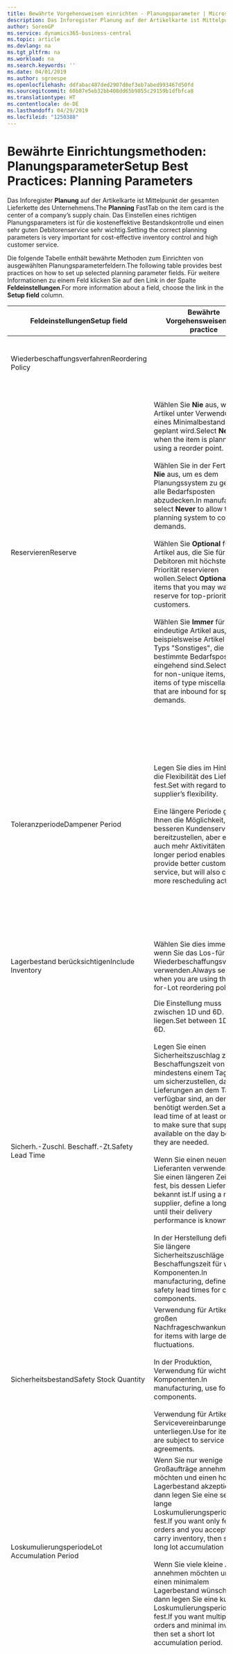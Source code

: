 ```yaml
---
title: Bewährte Vorgehensweisen einrichten - Planungsparameter | Microsoft Docs
description: Das Inforegister Planung auf der Artikelkarte ist Mittelpunkt der gesamten Lieferkette des Unternehmens. Das Einstellen eines richtigen Planungsparameters ist für die kosteneffektive Bestandskontrolle und einen sehr guten Debitorenservice sehr wichtig.
author: SorenGP
ms.service: dynamics365-business-central
ms.topic: article
ms.devlang: na
ms.tgt_pltfrm: na
ms.workload: na
ms.search.keywords: ''
ms.date: 04/01/2019
ms.author: sgroespe
ms.openlocfilehash: ddfabac487ded2907d8ef3eb7abed993467d50fd
ms.sourcegitcommit: 60b87e5eb32bb408dd65b9855c29159b1dfbfca8
ms.translationtype: HT
ms.contentlocale: de-DE
ms.lasthandoff: 04/29/2019
ms.locfileid: "1250388"
---
```

# <a name="setup-best-practices-planning-parameters"></a><span data-ttu-id="aff5b-104">Bewährte Einrichtungsmethoden: Planungsparameter</span><span class="sxs-lookup"><span data-stu-id="aff5b-104">Setup Best Practices: Planning Parameters</span></span>
<span data-ttu-id="aff5b-105">Das Inforegister **Planung** auf der Artikelkarte ist Mittelpunkt der gesamten Lieferkette des Unternehmens.</span><span class="sxs-lookup"><span data-stu-id="aff5b-105">The **Planning** FastTab on the item card is the center of a company’s supply chain.</span></span> <span data-ttu-id="aff5b-106">Das Einstellen eines richtigen Planungsparameters ist für die kosteneffektive Bestandskontrolle und einen sehr guten Debitorenservice sehr wichtig.</span><span class="sxs-lookup"><span data-stu-id="aff5b-106">Setting the correct planning parameters is very important for cost-effective inventory control and high customer service.</span></span>  

 <span data-ttu-id="aff5b-107">Die folgende Tabelle enthält bewährte Methoden zum Einrichten von ausgewählten Planungsparameterfeldern.</span><span class="sxs-lookup"><span data-stu-id="aff5b-107">The following table provides best practices on how to set up selected planning parameter fields.</span></span> <span data-ttu-id="aff5b-108">Für weitere Informationen zu einem Feld klicken Sie auf den Link in der Spalte **Feldeinstellungen**.</span><span class="sxs-lookup"><span data-stu-id="aff5b-108">For more information about a field, choose the link in the **Setup field** column.</span></span>  

|<span data-ttu-id="aff5b-109">Feldeinstellungen</span><span class="sxs-lookup"><span data-stu-id="aff5b-109">Setup field</span></span>|<span data-ttu-id="aff5b-110">Bewährte Vorgehensweisen</span><span class="sxs-lookup"><span data-stu-id="aff5b-110">Best practice</span></span>|<span data-ttu-id="aff5b-111">Bemerkung</span><span class="sxs-lookup"><span data-stu-id="aff5b-111">Comment</span></span>|  
|-----------------|-------------------|-------------|  
|<span data-ttu-id="aff5b-112">Wiederbeschaffungsverfahren</span><span class="sxs-lookup"><span data-stu-id="aff5b-112">Reordering Policy</span></span>||<span data-ttu-id="aff5b-113">Weitere Informationen finden Sie unter [Bewährte Einrichtungsmethoden: Wiederbeschaffungsverfahren](setup-best-practices-reordering-policies.md).</span><span class="sxs-lookup"><span data-stu-id="aff5b-113">For more information, see [Setup Best Practices: Reordering Policies](setup-best-practices-reordering-policies.md).</span></span>|  
|<span data-ttu-id="aff5b-114">Reservieren</span><span class="sxs-lookup"><span data-stu-id="aff5b-114">Reserve</span></span>|<span data-ttu-id="aff5b-115">Wählen Sie **Nie** aus, wenn der Artikel unter Verwendung eines Minimalbestands geplant wird.</span><span class="sxs-lookup"><span data-stu-id="aff5b-115">Select **Never** when the item is planned using a reorder point.</span></span><br /><br /> <span data-ttu-id="aff5b-116">Wählen Sie in der Fertigung **Nie** aus, um es dem Planungssystem zu gestatten, alle Bedarfsposten abzudecken.</span><span class="sxs-lookup"><span data-stu-id="aff5b-116">In manufacturing, select **Never** to allow the planning system to cover all demands.</span></span><br /><br /> <span data-ttu-id="aff5b-117">Wählen Sie **Optional** für Artikel aus, die Sie für Debitoren mit höchster Priorität reservieren wollen.</span><span class="sxs-lookup"><span data-stu-id="aff5b-117">Select **Optional** for items that you may want to reserve for top-priority customers.</span></span><br /><br /> <span data-ttu-id="aff5b-118">Wählen Sie **Immer** für nicht eindeutige Artikel aus, wie beispielsweise Artikel des Typs "Sonstiges", die für bestimmte Bedarfsposten eingehend sind.</span><span class="sxs-lookup"><span data-stu-id="aff5b-118">Select **Always** for non-unique items, such as items of type miscellaneous that are inbound for specific demands.</span></span>|<span data-ttu-id="aff5b-119">Reservierungen wirken im Allgemeinen dem Zweck der Planung entgegen, nämlich einem Ausgleich zwischen Bedarf und Vorrat.</span><span class="sxs-lookup"><span data-stu-id="aff5b-119">Reservations generally counteract the purpose of planning, which is to balance demand and supply.</span></span> <span data-ttu-id="aff5b-120">Daher sollten Artikel, die für die Planung eingerichtet wurden, im Allgemeinen nicht reserviert werden.</span><span class="sxs-lookup"><span data-stu-id="aff5b-120">Therefore, items that are set up for planning should generally not be reserved.</span></span><br /><br /> <span data-ttu-id="aff5b-121">Wenn der Benutzer eine Lagerbestandsmenge für zukünftigen Bedarf reserviert, wird die Planungsgrundlage gestört, und der Minimalbestand funktioniert möglicherweise nicht ordnungsgemäß.</span><span class="sxs-lookup"><span data-stu-id="aff5b-121">If the user reserves an inventory quantity for future demand, then the planning foundation will be disturbed, and the reorder point may not work correctly.</span></span> <span data-ttu-id="aff5b-122">Selbst wenn der voraussichtliche Lagerbestand im Hinblick auf den Minimalbestand akzeptabel ist, stehen die Mengen möglicherweise aufgrund der Reservierung nicht zur Verfügung.</span><span class="sxs-lookup"><span data-stu-id="aff5b-122">Even if the projected inventory level is acceptable with regard to the reorder point, the quantities may not be available because of the reservation.</span></span>|  
|<span data-ttu-id="aff5b-123">Toleranzperiode</span><span class="sxs-lookup"><span data-stu-id="aff5b-123">Dampener Period</span></span>|<span data-ttu-id="aff5b-124">Legen Sie dies im Hinblick auf die Flexibilität des Lieferanten fest.</span><span class="sxs-lookup"><span data-stu-id="aff5b-124">Set with regard to the supplier’s flexibility.</span></span><br /><br /> <span data-ttu-id="aff5b-125">Eine längere Periode gibt Ihnen die Möglichkeit, besseren Kundenservice bereitzustellen, aber erfordert auch mehr Aktivitäten.</span><span class="sxs-lookup"><span data-stu-id="aff5b-125">A longer period enables you to provide better customer service, but will also cause more rescheduling actions.</span></span>|<span data-ttu-id="aff5b-126">Wenn für den Lieferanten eine letzte Änderungen zu den Aufträgen akzeptiert wird, verwenden Sie eine längere Periode für neu zu planende Aktionen.</span><span class="sxs-lookup"><span data-stu-id="aff5b-126">If the supplier accepts last-minute changes to orders, then use a longer period, but be prepared for more rescheduling actions.</span></span> <span data-ttu-id="aff5b-127">Wenn für den Lieferanten eine feste Planung erforderlich ist, dann halten Sie die Periode so kurz wie möglich.</span><span class="sxs-lookup"><span data-stu-id="aff5b-127">If the supplier requires firm planning, then shorten the period as much as possible.</span></span><br /><br /> <span data-ttu-id="aff5b-128">Informationen zur globalen Einrichtung, siehe **Toleranzperiode** under [Designdetails: Parameter Planen](design-details-planning-parameters.md)</span><span class="sxs-lookup"><span data-stu-id="aff5b-128">For information about the **Dampener Period** field , see [Design Details: Planning Parameters](design-details-planning-parameters.md).</span></span>|  
|<span data-ttu-id="aff5b-129">Lagerbestand berücksichtigen</span><span class="sxs-lookup"><span data-stu-id="aff5b-129">Include Inventory</span></span>|<span data-ttu-id="aff5b-130">Wählen Sie dies immer aus, wenn Sie das Los-für-Los-Wiederbeschaffungsverfahren verwenden.</span><span class="sxs-lookup"><span data-stu-id="aff5b-130">Always select when you are using the Lot-for-Lot reordering policy.</span></span>|<span data-ttu-id="aff5b-131">Wählen Sie dies nur in bestimmten Fällen nicht aus, beispielsweise wenn keine Lagerartikel verkäuflich sind.</span><span class="sxs-lookup"><span data-stu-id="aff5b-131">Do not select only in special situations, such as when inventory items are not sellable.</span></span>|  
|<span data-ttu-id="aff5b-132">Sicherh.-Zuschl. Beschaff.-Zt.</span><span class="sxs-lookup"><span data-stu-id="aff5b-132">Safety Lead Time</span></span>|<span data-ttu-id="aff5b-133">Die Einstellung muss zwischen 1D und 6D. liegen.</span><span class="sxs-lookup"><span data-stu-id="aff5b-133">Set between 1D and 6D.</span></span><br /><br /> <span data-ttu-id="aff5b-134">Legen Sie einen Sicherheitszuschlag zur Beschaffungszeit von mindestens einem Tag fest, um sicherzustellen, dass die Lieferungen an dem Tag verfügbar sind, an dem sie benötigt werden.</span><span class="sxs-lookup"><span data-stu-id="aff5b-134">Set a safety lead time of at least one day to make sure that supplies are available on the day before they are needed.</span></span><br /><br /> <span data-ttu-id="aff5b-135">Wenn Sie einen neuen Lieferanten verwenden, legen Sie einen längeren Zeitraum fest, bis dessen Liefertreue bekannt ist.</span><span class="sxs-lookup"><span data-stu-id="aff5b-135">If using a new supplier, define a longer time until their delivery performance is known.</span></span><br /><br /> <span data-ttu-id="aff5b-136">In der Herstellung definieren Sie längere Sicherheitszuschläge zur Beschaffungszeit für wichtige Komponenten.</span><span class="sxs-lookup"><span data-stu-id="aff5b-136">In manufacturing, define longer safety lead times for critical components.</span></span>|<span data-ttu-id="aff5b-137">Vom System geplante Lieferungen, um zu vermeiden, dass am gleichen Tag, an dem Bestand nicht lieferbar ist, Bestand nicht lieferbar ist.</span><span class="sxs-lookup"><span data-stu-id="aff5b-137">Supply that is planned by the system to avoid a stock-out will arrive on the same day that the stock-out occurs.</span></span> <span data-ttu-id="aff5b-138">Dies kann sich möglicherweise als mehrere Stunden zu spät erweisen, wenn beispielsweise der Bedarf morgens erforderlich ist und die Lieferung am Nachmittag eingeht.</span><span class="sxs-lookup"><span data-stu-id="aff5b-138">This may be several hours too late if, for example, the demand is needed in the morning and the supply arrives in the afternoon.</span></span> <span data-ttu-id="aff5b-139">**Hinweis:** Das Feld **Sicherh.-Zuschl.-Zt.** verwendet den Basiskalender.</span><span class="sxs-lookup"><span data-stu-id="aff5b-139">**Note:**  The **Safety Lead Time** field uses the base calendar.</span></span> <span data-ttu-id="aff5b-140">Daher bedeutet 14T nicht notwendigerweise zwei Wochen.</span><span class="sxs-lookup"><span data-stu-id="aff5b-140">Therefore, 14D is not necessarily two weeks.</span></span>|  
|<span data-ttu-id="aff5b-141">Sicherheitsbestand</span><span class="sxs-lookup"><span data-stu-id="aff5b-141">Safety Stock Quantity</span></span>|<span data-ttu-id="aff5b-142">Verwendung für Artikel mit großen Nachfrageschwankungen.</span><span class="sxs-lookup"><span data-stu-id="aff5b-142">Use for items with large demand fluctuations.</span></span><br /><br /> <span data-ttu-id="aff5b-143">In der Produktion, Verwendung für wichtige Komponenten.</span><span class="sxs-lookup"><span data-stu-id="aff5b-143">In manufacturing, use for critical components.</span></span><br /><br /> <span data-ttu-id="aff5b-144">Verwendung für Artikel, die Servicevereinbarungen unterliegen.</span><span class="sxs-lookup"><span data-stu-id="aff5b-144">Use for items that are subject to service agreements.</span></span>|<span data-ttu-id="aff5b-145">Wenn das Feld **Minimalbestant** nicht ausgefüllt ist, dann dient der Sicherheitsbestand auch als Minimalbestand.</span><span class="sxs-lookup"><span data-stu-id="aff5b-145">If the **Reorder Point** field is not filled, then the safety stock quantity also functions as a reorder point.</span></span>|  
|<span data-ttu-id="aff5b-146">Loskumulierungsperiode</span><span class="sxs-lookup"><span data-stu-id="aff5b-146">Lot Accumulation Period</span></span>|<span data-ttu-id="aff5b-147">Wenn Sie nur wenige Großaufträge annehmen möchten und einen hohen Lagerbestand akzeptieren, dann legen Sie eine sehr lange Loskumulierungsperiode fest.</span><span class="sxs-lookup"><span data-stu-id="aff5b-147">If you want only few big orders and you accept to carry inventory, then set a long lot accumulation period.</span></span><br /><br /> <span data-ttu-id="aff5b-148">Wenn Sie viele kleine Aufträge annehmen möchten und sich einen minimalem Lagerbestand wünschen, dann legen Sie eine kurze Loskumulierungsperiode fest.</span><span class="sxs-lookup"><span data-stu-id="aff5b-148">If you want multiple small orders and minimal inventory, then set a short lot accumulation period.</span></span>|<span data-ttu-id="aff5b-149">Die Loskumulierungsperiode ist im Allgemeinen die längste Periode, in der Sie über Lagerbestand verfügen.</span><span class="sxs-lookup"><span data-stu-id="aff5b-149">The lot accumulation period is generally the longest period that you will carry inventory.</span></span>|  
|<span data-ttu-id="aff5b-150">Minimalbestand</span><span class="sxs-lookup"><span data-stu-id="aff5b-150">Reorder Point</span></span>|<span data-ttu-id="aff5b-151">Ermitteln Sie den Minimalbestand auf Basis des Anforderungsprofils des Artikels.</span><span class="sxs-lookup"><span data-stu-id="aff5b-151">Base the reorder point on the item’s demand profile.</span></span>|<span data-ttu-id="aff5b-152">Wenn laut historischen Daten während einer Beschaffungszeit von sieben Tagen der durchschnittliche Bedarf des Artikels 100 Einheiten beträgt, kann der Minimalbestand auf 100 festgelegt werden.</span><span class="sxs-lookup"><span data-stu-id="aff5b-152">If historical data shows that the item’s average demand is 100 units during a lead time of seven days, then the reorder point can be set to 100 as a minimum.</span></span><br /><br /> <span data-ttu-id="aff5b-153">Das bedeutet, dass bei einer Abnahme des Lagerbestands auf unter 100 Einheiten das Planungssystem die Wiederbeschaffung des Artikels vorschlägt, da für die Wiederbeschaffung sieben Tage benötigt werden und genügend Einheiten vorhanden sein müssen, um den Bedarf in diesen sieben Tagen zu decken.</span><span class="sxs-lookup"><span data-stu-id="aff5b-153">This means that when the inventory level falls below 100 units, then the planning system will suggest to replenish because it takes seven days to supply the item, and there must be enough to cover the demand within those seven days.</span></span>|  
|<span data-ttu-id="aff5b-154">Zeitrahmen</span><span class="sxs-lookup"><span data-stu-id="aff5b-154">Time Bucket</span></span>|<span data-ttu-id="aff5b-155">Ein leeres Feld bedeutet, dass der Lagerbestand jeden Tag überprüft wird.</span><span class="sxs-lookup"><span data-stu-id="aff5b-155">Leave blank, meaning that the inventory level is checked every day.</span></span>|<span data-ttu-id="aff5b-156">Bei täglicher Überprüfung des Lagerbestands ist eine optimale Planung des Minimalbestands sichergestellt.</span><span class="sxs-lookup"><span data-stu-id="aff5b-156">Checking the inventory level every day ensures optimal reorder point planning.</span></span> <span data-ttu-id="aff5b-157">**Hinweis:** Ein Zeitrahmen von 1W bedeutet, dass der Lagerbestand möglicherweise eine Woche bevor ein Beschaffungsauftrag vorgeschlagen wird, unter dem Minimalbestand liegt.</span><span class="sxs-lookup"><span data-stu-id="aff5b-157">**Note:**  A time bucket of 1W means that the inventory level may be below the reorder point for one week before a supply order is suggested.</span></span>|  
|<span data-ttu-id="aff5b-158">Rundungspräzision</span><span class="sxs-lookup"><span data-stu-id="aff5b-158">Rounding Precision</span></span>|<span data-ttu-id="aff5b-159">In der teuren Produktion auf 0,00001 festgelegt.</span><span class="sxs-lookup"><span data-stu-id="aff5b-159">In expensive manufacturing, set to 0.00001.</span></span>|<span data-ttu-id="aff5b-160">Große Rundungsmengen an Ausschuss oder Materialverbrauch können zu sehr hohen Lagerkosten führen.</span><span class="sxs-lookup"><span data-stu-id="aff5b-160">Large rounding quantities of scrap or material consumption can amount to very large inventory costs.</span></span> <span data-ttu-id="aff5b-161">Es kann daher von Bedeutung sein, die kleinste Rundungspräzision festzulegen, um diese potenziellen Kosten zu minimieren.</span><span class="sxs-lookup"><span data-stu-id="aff5b-161">It may therefore be relevant to set the smallest rounding precision to minimize this potential cost.</span></span>|  

> [!NOTE]  
>  <span data-ttu-id="aff5b-162">Die bewährten Methoden zu Planungsparametern auf Artikelkarten gelten auch für dieselben Felder auf Lagerhaltungsdatenkarten.</span><span class="sxs-lookup"><span data-stu-id="aff5b-162">The best practices for planning parameters on item cards also apply to the same fields on SKU cards.</span></span>  
>   
>  <span data-ttu-id="aff5b-163">Wenn Unternehmen den Bedarf an verschiedenen Lagerorten planen, empfiehlt es sich, für jeden Standort Lagerhaltungsdaten festzulegen und den gesamten Bedarf mit einem Wert im Feld **Lagerortcode** zu erstellen.</span><span class="sxs-lookup"><span data-stu-id="aff5b-163">If companies plan for demand at different locations, then it is strongly advised to define SKUs for each location and that all demand is created by using a value in the **Location Code** field.</span></span> <span data-ttu-id="aff5b-164">Weitere Informationen finden Sie unter [Designdetails: Bedarf an leerem Lagerort](design-details-demand-at-blank-location.md)</span><span class="sxs-lookup"><span data-stu-id="aff5b-164">For more information, see [Design Details: Demand at Blank Location](design-details-demand-at-blank-location.md).</span></span>  

## <a name="see-also"></a><span data-ttu-id="aff5b-165">Siehe auch</span><span class="sxs-lookup"><span data-stu-id="aff5b-165">See Also</span></span>  
 <span data-ttu-id="aff5b-166">[Bewährte Einrichtungsmethoden: Beschaffungsplanung](setup-best-practices-supply-planning.md) </span><span class="sxs-lookup"><span data-stu-id="aff5b-166">[Setup Best Practices: Supply Planning](setup-best-practices-supply-planning.md) </span></span>  
 <span data-ttu-id="aff5b-167">[Designdetails: Vorratsplanung](design-details-supply-planning.md) </span><span class="sxs-lookup"><span data-stu-id="aff5b-167">[Design Details: Supply Planning](design-details-supply-planning.md) </span></span>  
 [<span data-ttu-id="aff5b-168">Richten Sie komplexe Anwendungsbereiche mithilfe bewährter Methoden ein</span><span class="sxs-lookup"><span data-stu-id="aff5b-168">Set Up Complex Application Areas Using Best Practices</span></span>](set-up-complex-application-areas-using-best-practices.md)  
 <span data-ttu-id="aff5b-169">[Arbeiten mit [!INCLUDE[d365fin](includes/d365fin_md.md)]](ui-work-product.md)</span><span class="sxs-lookup"><span data-stu-id="aff5b-169">[Working with [!INCLUDE[d365fin](includes/d365fin_md.md)]](ui-work-product.md)</span></span>
